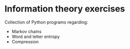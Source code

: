 # Information theory exercises

Collection of Python programs regarding:
- Markov chains
- Word and letter entropy
- Compression